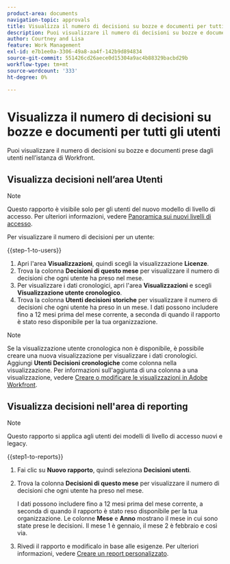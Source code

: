 ```yaml
---
product-area: documents
navigation-topic: approvals
title: Visualizza il numero di decisioni su bozze e documenti per tutti gli utenti
description: Puoi visualizzare il numero di decisioni su bozze e documenti prese dagli utenti nell’istanza di Workfront.
author: Courtney and Lisa
feature: Work Management
exl-id: e7b1ee0a-3306-49a8-aa4f-142b9d894834
source-git-commit: 551426cd26aece0d15304a9ac4b88329bacbd29b
workflow-type: tm+mt
source-wordcount: '333'
ht-degree: 0%

---
```



# Visualizza il numero di decisioni su bozze e documenti per tutti gli utenti

Puoi visualizzare il numero di decisioni su bozze e documenti prese dagli utenti nell’istanza di Workfront.

## Visualizza decisioni nell’area Utenti

>[!NOTE]
>
>Questo rapporto è visibile solo per gli utenti del nuovo modello di livello di accesso. Per ulteriori informazioni, vedere [Panoramica sui nuovi livelli di accesso](/help/quicksilver/administration-and-setup/add-users/how-access-levels-work/access-level-overview.md).

Per visualizzare il numero di decisioni per un utente:

{{step-1-to-users}}

1. Apri l&#39;area **Visualizzazioni**, quindi scegli la visualizzazione **Licenze**.
1. Trova la colonna **Decisioni di questo mese** per visualizzare il numero di decisioni che ogni utente ha preso nel mese.
1. Per visualizzare i dati cronologici, apri l&#39;area **Visualizzazioni** e scegli **Visualizzazione utente cronologico**.
1. Trova la colonna **Utenti decisioni storiche** per visualizzare il numero di decisioni che ogni utente ha preso in un mese. I dati possono includere fino a 12 mesi prima del mese corrente, a seconda di quando il rapporto è stato reso disponibile per la tua organizzazione.

>[!NOTE]
>
>Se la visualizzazione utente cronologica non è disponibile, è possibile creare una nuova visualizzazione per visualizzare i dati cronologici. Aggiungi **Utenti Decisioni cronologiche** come colonna nella visualizzazione. Per informazioni sull&#39;aggiunta di una colonna a una visualizzazione, vedere [Creare o modificare le visualizzazioni in Adobe Workfront](/help/quicksilver/reports-and-dashboards/reports/reporting-elements/create-edit-views.md).


## Visualizza decisioni nell&#39;area di reporting

>[!NOTE]
>
>Questo rapporto si applica agli utenti dei modelli di livello di accesso nuovi e legacy.

{{step1-to-reports}}

1. Fai clic su **Nuovo rapporto**, quindi seleziona **Decisioni utenti**.
1. Trova la colonna **Decisioni di questo mese** per visualizzare il numero di decisioni che ogni utente ha preso nel mese.

   I dati possono includere fino a 12 mesi prima del mese corrente, a seconda di quando il rapporto è stato reso disponibile per la tua organizzazione. Le colonne **Mese** e **Anno** mostrano il mese in cui sono state prese le decisioni. Il mese 1 è gennaio, il mese 2 è febbraio e così via.

1. Rivedi il rapporto e modificalo in base alle esigenze. Per ulteriori informazioni, vedere [Creare un report personalizzato](/help/quicksilver/reports-and-dashboards/reports/creating-and-managing-reports/create-custom-report.md).

